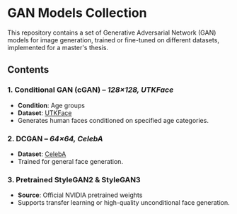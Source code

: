 # GAN Models Collection

This repository contains a set of Generative Adversarial Network (GAN) models for image generation, trained or fine-tuned on different datasets, implemented for a master's thesis.

##  Contents

### 1. **Conditional GAN (cGAN)** – *128×128, UTKFace*  
- **Condition**: Age groups  
- **Dataset**: [UTKFace](https://susanqq.github.io/UTKFace/)  
- Generates human faces conditioned on specified age categories.

### 2. **DCGAN** – *64×64, CelebA*  
- **Dataset**: [CelebA](http://mmlab.ie.cuhk.edu.hk/projects/CelebA.html)  
- Trained for general face generation.

### 3. **Pretrained StyleGAN2 & StyleGAN3**  
- **Source**: Official NVIDIA pretrained weights  
- Supports transfer learning or high-quality unconditional face generation.
